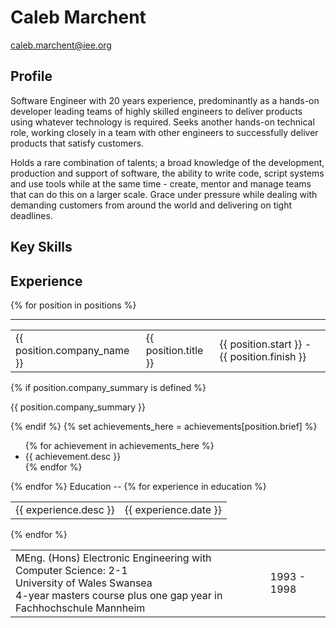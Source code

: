 Caleb Marchent
==
caleb.marchent@iee.org

Profile
--
Software Engineer with 20 years experience, predominantly as a hands-on developer leading teams of highly skilled engineers to deliver products using whatever technology is required. Seeks another hands-on technical role, working closely in a team with other engineers to successfully deliver products that satisfy customers.

Holds a rare combination of talents; a broad knowledge of the development, production and support of software, the ability to write code, script systems and use tools while at the same time - create, mentor and manage teams that can do this on a larger scale. Grace under pressure while dealing with demanding customers from around the world and delivering on tight deadlines.

Key Skills
--

Experience
--
{% for position in positions %}
<hr>
<table>
<tr><td>{{ position.company_name }}<td class="role_title">{{ position.title }}<td class="date">{{ position.start }} - {{ position.finish }}</td>
</table>
{% if position.company_summary is defined %}
<p>{{ position.company_summary }}</p>
{% endif %}
{% set achievements_here = achievements[position.brief] %}
<ul>
{% for achievement in achievements_here %}
    <li>{{ achievement.desc }}</li>
{% endfor %}
</ul>
{% endfor %}
Education
--
{% for experience in education %}
<table>
    <tr><td>{{ experience.desc }}<td class="date">{{ experience.date }}</td>
</table>
{% endfor %}
<table>
    <tr>
        <td>
MEng. (Hons) Electronic Engineering with Computer Science: 2-1 <br>
University of Wales Swansea <br>
4-year masters course plus one gap year in Fachhochschule Mannheim
        <td class="date">
        1993 - 1998</td>
    </tr>
</table>
</body>